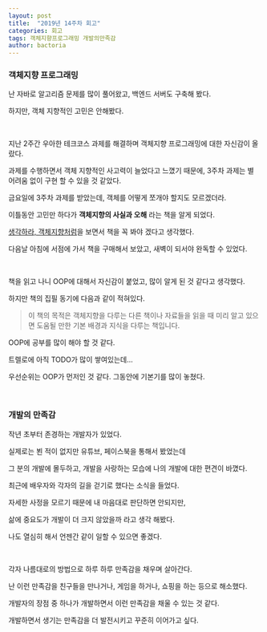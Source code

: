```yaml
---
layout: post
title:  "2019년 14주차 회고"
categories: 회고
tags: 객체지향프로그래밍 개발의만족감
author: bactoria
---
```


### 객체지향 프로그래밍


난 자바로 알고리즘 문제를 많이 풀어왔고, 백엔드 서버도 구축해 봤다.

하지만, 객체 지향적인 고민은 안해봤다.

&nbsp;

지난 2주간 우아한 테크코스 과제를 해결하며 객체지향 프로그래밍에 대한 자신감이 올랐다.

과제를 수행하면서 객체 지향적인 사고력이 늘었다고 느꼈기 때문에, 3주차 과제는 별 어려움 없이 구현 할 수 있을 것 같았다.

금요일에 3주차 과제를 받았는데, 객체를 어떻게 쪼개야 할지도 모르겠더라.

이틀동안 고민만 하다가 **객체지향의 사실과 오해** 라는 책을 알게 되었다.

[생각하라, 객체지향처럼](http://woowabros.github.io/study/2016/07/07/think_object_oriented.html)을 보면서 책을 꼭 봐야 겠다고 생각했다.

다음날 아침에 서점에 가서 책을 구매해서 보았고, 새벽이 되서야 완독할 수 있었다.

&nbsp;

책을 읽고 나니 OOP에 대해서 자신감이 붙었고, 많이 알게 된 것 같다고 생각했다.

하지만 책의 집필 동기에 다음과 같이 적혀있다.

> 이 책의 목적은 객체지향을 다루는 다른 책이나 자료들을 읽을 때 미리 알고 있으면 도움될 만한 기본 배경과 지식을 다루는 책입니다.

OOP에 공부를 많이 해야 할 것 같다.

트렐로에 아직 TODO가 많이 쌓여있는데...

우선순위는 OOP가 먼저인 것 같다. 그동안에 기본기를 많이 놓쳤다.

&nbsp;
&nbsp;

### 개발의 만족감

작년 초부터 존경하는 개발자가 있었다.

실제로는 뵌 적이 없지만 유튜브, 페이스북을 통해서 봤었는데

그 분의 개발에 몰두하고, 개발을 사랑하는 모습에 나의 개발에 대한 편견이 바꼈다.

최근에 배우자와 각자의 길을 걷기로 했다는 소식을 들었다.

자세한 사정을 모르기 때문에 내 마음대로 판단하면 안되지만, 

삶에 중요도가 개발이 더 크지 않았을까 라고 생각 해봤다.

나도 열심히 해서 언젠간 같이 일할 수 있으면 좋겠다.

&nbsp;

각자 나름대로의 방법으로 하루 하루 만족감을 채우며 살아간다.

난 이런 만족감을 친구들을 만나거나, 게임을 하거나, 쇼핑을 하는 등으로 해소했다.

개발자의 장점 중 하나가 개발하면서 이런 만족감을 채울 수 있는 것 같다.

개발하면서 생기는 만족감을 더 발전시키고 꾸준히 이어가고 싶다.